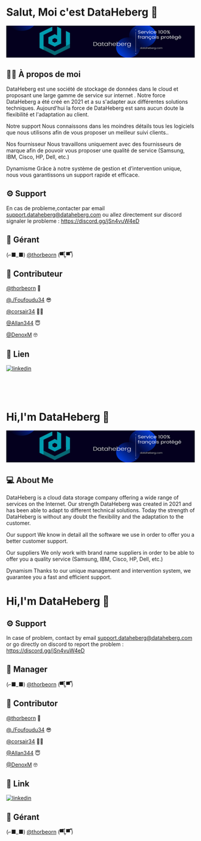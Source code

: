 
# Salut, Moi c'est DataHeberg 👋


![Logo](https://raw.githubusercontent.com/Dataheberg/Dataheberg/main/banniere_dataheberg.png)


## 👨‍💻 À propos de moi
DataHeberg est une société de stockage de données dans le cloud et proposant une large gamme de service sur internet .
Notre force
DataHeberg a été créé en 2021 et a su s'adapter aux différentes solutions techniques. Aujourd'hui la force de DataHeberg est sans aucun doute la flexibilité et l'adaptation au client.

Notre support
Nous connaissons dans les moindres détails tous les logiciels que nous utilisons afin de vous proposer un meilleur suivi clients..

Nos fournisseur
Nous travaillons uniquement avec des fournisseurs de marque afin de pouvoir vous proposer une qualité de service (Samsung, IBM, Cisco, HP, Dell, etc.)

Dynamisme
Grâce à notre système de gestion et d’intervention unique, nous vous garantissons un support rapide et efficace.


## ⚙️ Support

En cas de probleme,contacter par email support.dataheberg@dataheberg.com ou allez directement sur discord signaler le probleme : https://discord.gg/jSn4vuW4eD
## 🦁 Gérant
(⌐■_■) [@thorbeorn](https://github.com/thorbeorn) (▀̿Ĺ̯▀̿ ̿)
## 📍 Contributeur

[@thorbeorn](https://github.com/thorbeorn) 🤠

[@./Foufoudu34](https://github.com/Foufou-exe) 😎

[@corsair34](https://github.com/corsair34) 😶‍🌫️

[@Allan344](https://github.com/Allan344) 😇

[@DenoxM](https://github.com/DenoxM) 🤓
## 📌 Lien
[![linkedin](https://img.shields.io/badge/linkedin-0A66C2?style=for-the-badge&logo=linkedin&logoColor=white)](https://www.linkedin.com/company/dataheberg/)

</br>
</br>
</br>

# Hi,I'm DataHeberg 👋
![Logo](https://raw.githubusercontent.com/Dataheberg/Dataheberg/main/banniere_dataheberg.png)


## 💻 About Me
DataHeberg is a cloud data storage company offering a wide range of services on the Internet. Our strength DataHeberg was created in 2021 and has been able to adapt to different technical solutions. Today the strength of DataHeberg is without any doubt the flexibility and the adaptation to the customer.

Our support We know in detail all the software we use in order to offer you a better customer support.

Our suppliers We only work with brand name suppliers in order to be able to offer you a quality service (Samsung, IBM, Cisco, HP, Dell, etc.)

Dynamism Thanks to our unique management and intervention system, we guarantee you a fast and efficient support.


# Hi,I'm DataHeberg 👋

## ⚙️ Support
In case of problem, contact by email support.dataheberg@dataheberg.com or go directly on discord to report the problem : https://discord.gg/jSn4vuW4eD

## 🦁 Manager
(⌐■_■) [@thorbeorn](https://github.com/thorbeorn) (▀̿Ĺ̯▀̿ ̿)

## 📍 Contributor

[@thorbeorn](https://github.com/thorbeorn) 🤠

[@./Foufoudu34](https://github.com/Foufou-exe) 😎

[@corsair34](https://github.com/corsair34) 😶‍🌫️

[@Allan344](https://github.com/Allan344) 😇

[@DenoxM](https://github.com/DenoxM) 🤓
## 📌 Link
[![linkedin](https://img.shields.io/badge/linkedin-0A66C2?style=for-the-badge&logo=linkedin&logoColor=white)](https://www.linkedin.com/)
## 🦁 Gérant
(⌐■_■) [@thorbeorn](https://github.com/thorbeorn) (▀̿Ĺ̯▀̿ ̿)
